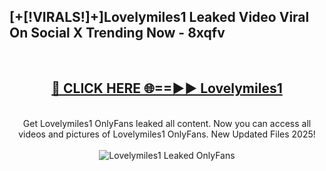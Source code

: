 <h2>[+[!VIRALS!]+]Lovelymiles1 Leaked Video Viral On Social X Trending Now - 8xqfv</h2>
<br>
<div align="center">
<h2><a href="https://libra.edu.pl?Lovelymiles1" rel="nofollow">🔴 CLICK HERE 🌐==►► Lovelymiles1</a></h2>
<br>
Get Lovelymiles1 OnlyFans leaked all content. Now you can access all videos and pictures of Lovelymiles1 OnlyFans. New Updated Files 2025!
<br>
<br>
<a href="https://libra.edu.pl?Lovelymiles1" rel="nofollow" data-target="animated-image.originalLink"><img src="https://i.ibb.co.com/WyWwxjT/player-gif2.gif" alt="Lovelymiles1 Leaked OnlyFans" style="max-width: 100%; display: inline-block;" data-target="animated-image.originalImage"></a>
</div>
<br>